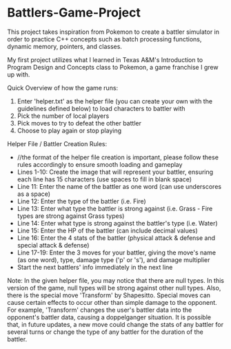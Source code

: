# Battlers-Game-Project
This project takes inspiration from Pokemon to create a battler simulator in order to practice C++ concepts such as batch processing functions, dynamic memory, pointers, and classes.

My first project utilizes what I learned in Texas A&M's Introduction to Program Design and Concepts class to Pokemon, a game franchise I grew up with.

Quick Overview of how the game runs:
 1. Enter 'helper.txt' as the helper file (you can create your own with the guidelines defined below) to load characters to battler with
 2. Pick the number of local players
 3. Pick moves to try to defeat the other battler
 4. Choose to play again or stop playing

Helper File / Battler Creation Rules:
 - //the format of the helper file creation is important, please follow these rules accordingly to ensure smooth loading and gameplay
 - Lines 1-10: Create the image that will represent your battler, ensuring each line has 15 characters (use spaces to fill in blank space)
 - Line 11: Enter the name of the battler as one word (can use underscores as a space)
 - Line 12: Enter the type of the battler (i.e. Fire)
 - Line 13: Enter what type the battler is strong against (i.e. Grass - Fire types are strong against Grass types)
 - Line 14: Enter what type is strong against the battler's type (i.e. Water)
 - Line 15: Enter the HP of the battler (can include decimal values)
 - Line 16: Enter the 4 stats of the battler (physical attack & defense and special attack & defense)
 - Line 17-19: Enter the 3 moves for your battler, giving the move's name (as one word), type, damage type ('p' or 's'), and damage multiplier
 - Start the next battlers' info immediately in the next line 

Note:
In the given helper file, you may notice that there are null types. In this version of the game, null types will be strong against other null types.
Also, there is the special move 'Transform' by Shapesitto. Special moves can cause certain effects to occur other than simple damage to the opponent. For example, 'Transform' changes the user's battler data into the opponent's battler data, causing a doppelganger situation. It is possible that, in future updates, a new move could change the stats of any battler for several turns or change the type of any battler for the duration of the battler.
